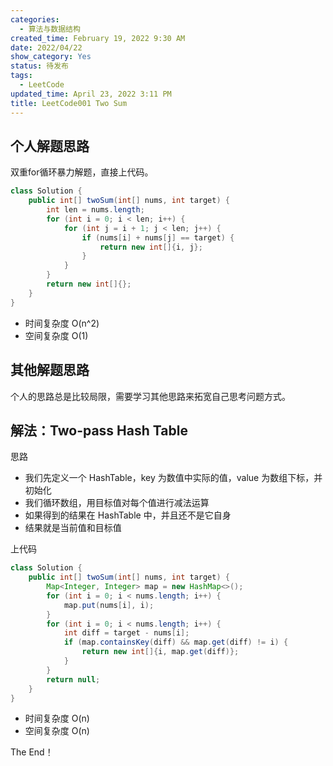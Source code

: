 ```yaml
---
categories:
  - 算法与数据结构
created_time: February 19, 2022 9:30 AM
date: 2022/04/22
show_category: Yes
status: 待发布
tags:
  - LeetCode
updated_time: April 23, 2022 3:11 PM
title: LeetCode001 Two Sum
---
```



## 个人解题思路

双重for循环暴力解题，直接上代码。

```java
class Solution {
    public int[] twoSum(int[] nums, int target) {
        int len = nums.length;
        for (int i = 0; i < len; i++) {
            for (int j = i + 1; j < len; j++) {
                if (nums[i] + nums[j] == target) {
                    return new int[]{i, j};
                }
            }
        }
        return new int[]{};
    }
}
```

- 时间复杂度 O(n^2)
- 空间复杂度 O(1)

## 其他解题思路

个人的思路总是比较局限，需要学习其他思路来拓宽自己思考问题方式。

## 解法：Two-pass Hash Table

思路

- 我们先定义一个 HashTable，key 为数值中实际的值，value 为数组下标，并初始化
- 我们循环数组，用目标值对每个值进行减法运算
- 如果得到的结果在 HashTable 中，并且还不是它自身
- 结果就是当前值和目标值

上代码

```java
class Solution {
    public int[] twoSum(int[] nums, int target) {
        Map<Integer, Integer> map = new HashMap<>();
        for (int i = 0; i < nums.length; i++) {
            map.put(nums[i], i);
        }
        for (int i = 0; i < nums.length; i++) {
            int diff = target - nums[i];
            if (map.containsKey(diff) && map.get(diff) != i) {
                return new int[]{i, map.get(diff)};
            }
        }
        return null;
    }
}
```

- 时间复杂度 O(n)
- 空间复杂度 O(n)

The End！